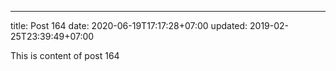 ---
title: Post 164
date: 2020-06-19T17:17:28+07:00
updated: 2019-02-25T23:39:49+07:00

This is content of post 164